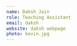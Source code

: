 ```yaml
---
name: Daksh Jain
role: Teaching Assistant
email: daksh
website: daksh webpage
photo: kevin.jpg
---
```


